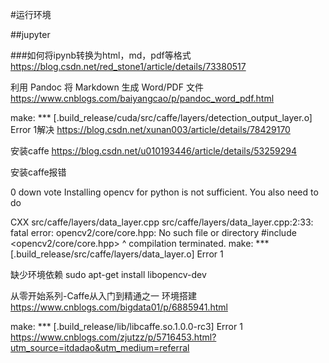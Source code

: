 #运行环境

##jupyter

###如何将ipynb转换为html，md，pdf等格式
https://blog.csdn.net/red_stone1/article/details/73380517

利用 Pandoc 将 Markdown 生成 Word/PDF 文件
https://www.cnblogs.com/baiyangcao/p/pandoc_word_pdf.html

make: *** [.build_release/cuda/src/caffe/layers/detection_output_layer.o] Error 1解决
https://blog.csdn.net/xunan003/article/details/78429170

安装caffe
https://blog.csdn.net/u010193446/article/details/53259294

安装caffe报错


0
down vote
Installing opencv for python is not sufficient. You also need to do


CXX src/caffe/layers/data_layer.cpp
src/caffe/layers/data_layer.cpp:2:33: 
 fatal error: opencv2/core/core.hpp: No such file or directory
#include <opencv2/core/core.hpp>
                             ^
compilation terminated.
make: *** [.build_release/src/caffe/layers/data_layer.o] Error 1

缺少环境依赖
sudo apt-get install libopencv-dev

从零开始系列-Caffe从入门到精通之一 环境搭建
https://www.cnblogs.com/bigdata01/p/6885941.html

make: *** [.build_release/lib/libcaffe.so.1.0.0-rc3] Error 1
https://www.cnblogs.com/zjutzz/p/5716453.html?utm_source=itdadao&utm_medium=referral